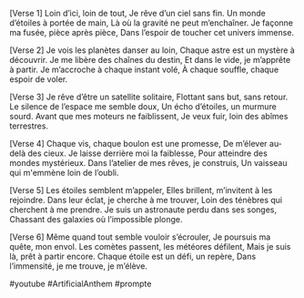 
[Verse 1]
Loin d’ici, loin de tout,
Je rêve d’un ciel sans fin.
Un monde d’étoiles à portée de main,
Là où la gravité ne peut m’enchaîner.
Je façonne ma fusée, pièce après pièce,
Dans l’espoir de toucher cet univers immense.

[Verse 2]
Je vois les planètes danser au loin,
Chaque astre est un mystère à découvrir.
Je me libère des chaînes du destin,
Et dans le vide, je m’apprête à partir.
Je m’accroche à chaque instant volé,
À chaque souffle, chaque espoir de voler.

[Verse 3]
Je rêve d’être un satellite solitaire,
Flottant sans but, sans retour.
Le silence de l’espace me semble doux,
Un écho d’étoiles, un murmure sourd.
Avant que mes moteurs ne faiblissent,
Je veux fuir, loin des abîmes terrestres.

[Verse 4]
Chaque vis, chaque boulon est une promesse,
De m’élever au-delà des cieux.
Je laisse derrière moi la faiblesse,
Pour atteindre des mondes mystérieux.
Dans l’atelier de mes rêves, je construis,
Un vaisseau qui m'emmène loin de l’oubli.

[Verse 5]
Les étoiles semblent m’appeler,
Elles brillent, m’invitent à les rejoindre.
Dans leur éclat, je cherche à me trouver,
Loin des ténèbres qui cherchent à me prendre.
Je suis un astronaute perdu dans ses songes,
Chassant des galaxies où l’impossible plonge.

[Verse 6]
Même quand tout semble vouloir s’écrouler,
Je poursuis ma quête, mon envol.
Les comètes passent, les météores défilent,
Mais je suis là, prêt à partir encore.
Chaque étoile est un défi, un repère,
Dans l’immensité, je me trouve, je m’élève.


#youtube
#ArtificialAnthem
#prompte


